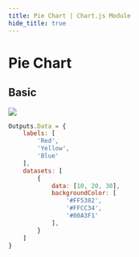 ```yaml
---
title: Pie Chart | Chart.js Module
hide_title: true
---
```


# Pie Chart

## Basic

<div className="ndl-image-with-background l">

![](library/modules/chartjs/charts/pie-chart.png)

</div>

```js
Outputs.Data = {
    labels: [
        'Red',
        'Yellow',
        'Blue'
    ],
    datasets: [
        {
            data: [10, 20, 30],
            backgroundColor: [
                '#FF5382',
                '#FFCC34',
                '#00A3F1'
            ],
        }
    ]
}
```
